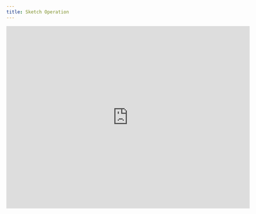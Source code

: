 ```yaml
---
title: Sketch Operation
---
```


<iframe width="640" height="480" src="https://www.youtube.com/embed/5K_pYTLR9Xw?rel=0&amp;showinfo=0" frameborder="0" allowfullscreen></iframe>